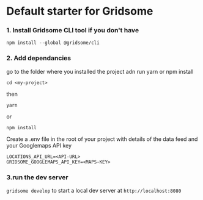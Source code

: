 # Default starter for Gridsome

### 1. Install Gridsome CLI tool if you don't have

`npm install --global @gridsome/cli`

### 2. Add dependancies

go to the folder where you installed the project adn run yarn or npm install

`cd <my-project>`

then

`yarn`

or

`npm install`

Create a .env file in the root of your project with details of the data feed and your Googlemaps API key

```terminal
LOCATIONS_API_URL=<API-URL>
GRIDSOME_GOOGLEMAPS_API_KEY=<MAPS-KEY>
```

### 3.run the dev server

`gridsome develop` to start a local dev server at `http://localhost:8080`
